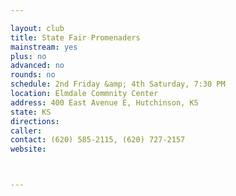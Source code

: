 ```yaml
---

layout: club
title: State Fair Promenaders
mainstream: yes
plus: no
advanced: no
rounds: no
schedule: 2nd Friday &amp; 4th Saturday, 7:30 PM
location: Elmdale Commnity Center
address: 400 East Avenue E, Hutchinson, KS
state: KS
directions: 
caller: 
contact: (620) 585-2115, (620) 727-2157
website: 



---
```


